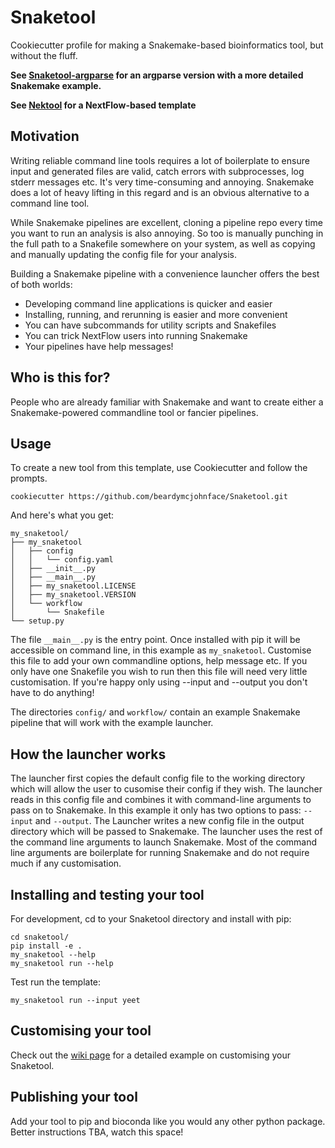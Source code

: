 # Snaketool
Cookiecutter profile for making a Snakemake-based bioinformatics tool, but without the fluff.

__See [Snaketool-argparse](https://github.com/beardymcjohnface/Snaketool-argparse) for an argparse version with a more detailed Snakemake example.__

__See [Nektool](https://github.com/beardymcjohnface/Nektool) for a NextFlow-based template__

## Motivation

Writing reliable command line tools requires a lot of boilerplate to ensure input and generated
files are valid, catch errors with subprocesses, log stderr messages etc. It's very time-consuming and annoying.
Snakemake does a lot of heavy lifting in this regard and is an obvious alternative to a command line tool.

While Snakemake pipelines are excellent, cloning a pipeline repo every time you want to run an analysis is also annoying.
So too is manually punching in the full path to a Snakefile somewhere on your system,
as well as copying and manually updating the config file for your analysis.

Building a Snakemake pipeline with a convenience launcher offers the best of both worlds:
- Developing command line applications is quicker and easier
- Installing, running, and rerunning is easier and more convenient
- You can have subcommands for utility scripts and Snakefiles
- You can trick NextFlow users into running Snakemake
- Your pipelines have help messages!

## Who is this for?

People who are already familiar with Snakemake and want to create either a Snakemake-powered commandline 
tool or fancier pipelines.

## Usage

To create a new tool from this template, use Cookiecutter and follow the prompts.

```shell
cookiecutter https://github.com/beardymcjohnface/Snaketool.git
```

And here's what you get:

```text
my_snaketool/
├── my_snaketool
│   ├── config
│   │   └── config.yaml
│   ├── __init__.py
│   ├── __main__.py
│   ├── my_snaketool.LICENSE
│   ├── my_snaketool.VERSION
│   └── workflow
│       └── Snakefile
└── setup.py
```

The file `__main__.py` is the entry point.
Once installed with pip it will be accessible on command line, in this example as `my_snaketool`.
Customise this file to add your own commandline options, help message etc.
If you only have one Snakefile you wish to run then this file will need very little customisation.
If you're happy only using --input and --output you don't have to do anything!

The directories `config/` and `workflow/` contain an example Snakemake pipeline that will work with the example launcher.

## How the launcher works

The launcher first copies the default config file to the working directory which will allow the user to cusomise their
config if they wish. The launcher reads in this config file and combines it with command-line arguments to pass on to 
Snakemake. In this example it only has two options to pass: `--input` and `--output`. The Launcher writes a new config 
file in the output directory which will be passed to Snakemake. The launcher uses the rest of the command line arguments 
to launch Snakemake. Most of the command line arguments are boilerplate for running Snakemake and do not require much if
any customisation.

## Installing and testing your tool

For development, cd to your Snaketool directory and install with pip:

```shell
cd snaketool/
pip install -e .
my_snaketool --help
my_snaketool run --help
```

Test run the template:

```shell
my_snaketool run --input yeet
```

## Customising your tool

Check out the [wiki page](https://github.com/beardymcjohnface/Snaketool/wiki) 
for a detailed example on customising your Snaketool.

## Publishing your tool

Add your tool to pip and bioconda like you would any other python package.
Better instructions TBA, watch this space!
